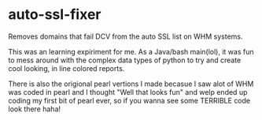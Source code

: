 # auto-ssl-fixer
Removes domains that fail DCV from the auto SSL list on WHM systems. 

This was an learning expiriment for me. As a Java/bash main(lol), it was fun to mess around with the complex data types of python to try and create cool looking, in line colored reports. 

There is also the origional pearl vertions I made becasue I saw alot of WHM was coded in pearl and I thought "Well that looks fun" and welp ended up coding my first bit of pearl ever, so if you wanna see some TERRIBLE code look there haha! 
